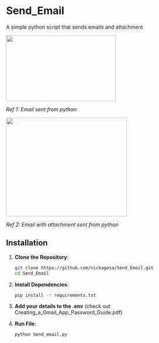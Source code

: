 # Send_Email
A simple python script that sends emails and attachment

<img src="https://github.com/user-attachments/assets/f4b3bb43-fdb2-463e-a88d-c5a89a2b2a20" width="300" height="180" />

*Ref 1: Email sent from python*

<img src="https://github.com/user-attachments/assets/204ab7f6-62ca-489e-90ce-f8c3cc0c580e" width="330" height="270" />

*Ref 2: Email with attachment sent from python*

## Installation

1. **Clone the Repository**:
   ```sh
   git clone https://github.com/nickagesa/Send_Email.git
   cd Send_Email

2. **Install Dependencies**:
   ```sh
   pip install -r requirements.txt
   
3. **Add your details to the .env** (check out Creating_a_Gmail_App_Password_Guide.pdf)
   
4. **Run File**:
   ```sh
   python Send_email.py

